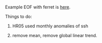 Example EOF with ferret is [here](https://ferret.pmel.noaa.gov/Ferret/documentation/ferret-eof-demo).

Things to do:

1) HR05 used monthly anomalies of ssh

2) remove mean, remove global linear trend.